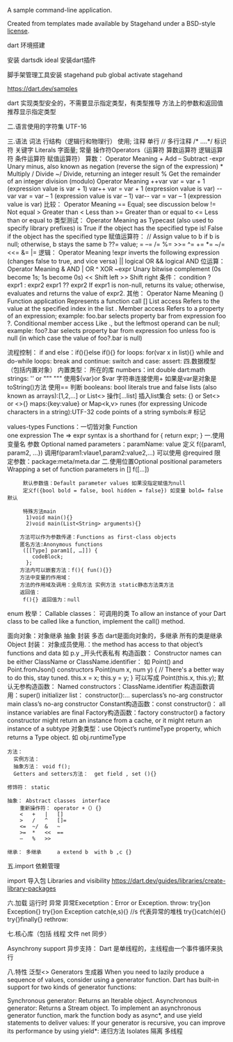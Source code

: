 A sample command-line application.

Created from templates made available by Stagehand under a BSD-style
[license](https://github.com/dart-lang/stagehand/blob/master/LICENSE).


dart 环境搭建

安装 dartsdk
ideal 安装dart插件

脚手架管理工具安装 stagehand
 pub global activate stagehand


 https://dart.dev/samples


 dart 
  实现类型安全的，不需要显示指定类型，有类型推导  方法上的参数和返回值推荐显示指定类型


 二.语言使用的字符集
UTF-16

三.语法 词法
行结构（逻辑行和物理行）
  使用;
注释
 单行  //   多行注释 /* ....*/
标识符
关键字
Literals 字面量; 常量
操作符Operators（运算符 算数运算符 逻辑运算符 条件运算符 赋值运算符）
       算数：
       Operator	Meaning
           +	Add
           –	Subtract
          -expr	Unary minus, also known as negation (reverse the sign of the expression)
            *	Multiply
            /	Divide
           ~/	Divide, returning an integer result
           %	Get the remainder of an integer division (modulo)
        Operator	Meaning
           ++var	var = var + 1 (expression value is var + 1)
           var++	var = var + 1 (expression value is var)
           --var	var = var – 1 (expression value is var – 1)
           var--	var = var – 1 (expression value is var)
        比较：
        Operator	Meaning
              ==	Equal; see discussion below
              !=	Not equal
               >	Greater than
               <	Less than
              >=	Greater than or equal to
              <=	Less than or equal to
        类型测试：
        Operator	Meaning
              as	Typecast (also used to specify library prefixes)
              is	True if the object has the specified type
             is!	False if the object has the specified type
        赋值运算符：
        // Assign value to b if b is null; otherwise, b stays the same
        b ??= value;
        =	–=	/=	%=	>>=	^=
        +=	*=	~/=	<<=	&=	|=
        逻辑：
        Operator	Meaning
           !expr	inverts the following expression (changes false to true, and vice versa)
              ||	logical OR
              &&	logical AND
        位运算：
        Operator	Meaning
               &	AND
               |	OR
               ^	XOR
             ~expr	Unary bitwise complement (0s become 1s; 1s become 0s)
              <<	Shift left
              >>	Shift right
        条件：
        condition ? expr1 : expr2
        expr1 ?? expr2
        If expr1 is non-null, returns its value; otherwise, evaluates and returns the value of expr2.
        其他：
        Operator	Name	Meaning
              ()	Function application	Represents a function call
              []	List access	Refers to the value at the specified index in the list
               .	Member access	Refers to a property of an expression; example: foo.bar selects property bar from          expression foo
               ?.	Conditional member access	Like ., but the leftmost operand can be null; example: foo?.bar selects        property bar from expression foo unless foo is null (in which case the value of foo?.bar is null)

流程控制：
if and else：if(){}else if(){}
for loops: for(var x in list){}
while and do-while loops:
break and continue:
switch and case:
assert:
四.数据模型（包括内置对象）
内置类型：                            所在的库
numbers：int double                 dart:math
strings:  '' or  """ """  使用${var}or $var 字符串连接使用+  如果是var是对象是toString()方法  使用== 判断
booleans: bool  literals true and false
lists (also known as arrays):[1,2,...] or List<>  操作[...list] 插入list集合 
sets: {} or  Set<> or <>{}
maps:{key:value} or Map<k,v>
runes (for expressing Unicode characters in a string):UTF-32 code points of a string
symbols:#  标记

values-types
Functions：一切皆对象 Function   
         one expression  The => expr syntax is a shorthand for { return expr; }
         一.使用变量名
         参数 Optional named parameters：paramName: value
         定义 f({param1, param2, …})  调用f(param1:vlaue1,param2:value2,...)
         可以使用 @required 限定参数：package:meta/meta.dar
         二.使用位置Optional positional parameters
         Wrapping a set of function parameters in []
         f([...])

         默认参数值：Default parameter values 如果没指定赋值为null
         定义f({bool bold = false, bool hidden = false}) 如变量 bold= false 默认
         
         特殊方法main
          1)void main(){}
          2)void main(List<String> arguments){}

        方法可以作为参数传递：Functions as first-class objects
        匿名方法:Anonymous functions
         ([[Type] param1[, …]]) { 
            codeBlock; 
          }; 
        方法内可以嵌套方法：f(){ fun(){}}
        方法中变量的作用域：
        方法的作用域及调用：全局方法 实例方法 static静态方法类方法
        返回值： 
         f(){} 返回值为：null
enum 枚举：
Callable classes： 可调用的类
     To allow an instance of your Dart class to be called like a function, implement the call() method.



面向对象：对象继承 抽象 封装 多态
dart是面向对象的，多继承 所有的类是继承Object
封装：
      对象成员使用.：the method has access to that object’s functions and data
         如 p.y 
      _开头代表私有
      构造函数：
       Constructor names can be either ClassName or ClassName.identifier：
         如 Point() and Point.fromJson() constructors
         Point(num x, num y) {
         // There's a better way to do this, stay tuned.
         this.x = x;
         this.y = y;
         }
        可以写成 Point(this.x, this.y);
        默认无参构造函数：
        Named constructors：ClassName.identifier
        构造函数调用：super()
          initializer list： constructor():...
          superclass’s no-arg constructor
          main class’s no-arg constructor
        Constant构造函数：const constructor()：
          all instance variables are final
        Factory构造函数：factory constructor()
              a factory constructor might return an instance from a cache, or it might return an instance of a subtype
      对象类型：use Object’s runtimeType property, which returns a Type object.
         如 obj.runtimeType
     
    方法：
      实例方法：
      抽象方法： void f();
      Getters and setters方法：  get field , set (){}
    
    修饰符： static 

    抽象： Abstract classes  interface
        重新操作符： operator +（）{}
        <	+	|	[]
        >	/	^	[]=
        <=	~/	&	~
        >=	*	<<	==
        –	%	>>

    继承： 多继承     a extend b  with b ,c {}



五.import  依赖管理

import 导入包
Libraries and visibility
https://dart.dev/guides/libraries/create-library-packages


六.加载 运行时 异常
异常Execetption：Error or Exception.
   throw:
   try{}on Exception{}
   try{}on Exception catch(e,s){}    //s 代表异常的堆栈
   try{}catch(e){}
   try{}finally{}
   rethrow:

七.核心库（包括 线程 文件 net 同步）

Asynchrony support 异步支持：
Dart 是单线程的，主线程由一个事件循环来执行



八.特性
泛型<>
Generators 生成器
  When you need to lazily produce a sequence of values, consider using a generator function. Dart has built-in support for two kinds of generator functions:

   Synchronous generator: Returns an Iterable object.
   Asynchronous generator: Returns a Stream object.
         To implement an asynchronous generator function, mark the function body as async*, and use yield statements to deliver values:
         If your generator is recursive, you can improve its performance by using yield*: 递归方法
Isolates 隔离 多线程







